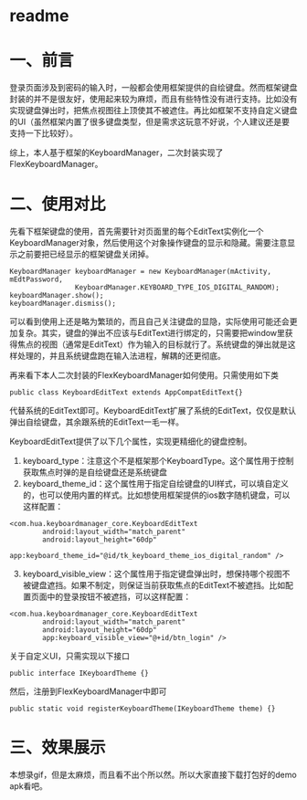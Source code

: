readme
===
# 一、前言
登录页面涉及到密码的输入时，一般都会使用框架提供的自绘键盘。然而框架键盘封装的并不是很友好，使用起来较为麻烦，而且有些特性没有进行支持。比如没有实现键盘弹出时，把焦点视图往上顶使其不被遮住。再比如框架不支持自定义键盘的UI（虽然框架内置了很多键盘类型，但是需求这玩意不好说，个人建议还是要支持一下比较好）。

综上，本人基于框架的KeyboardManager，二次封装实现了FlexKeyboardManager。

# 二、使用对比
先看下框架键盘的使用，首先需要针对页面里的每个EditText实例化一个KeyboardManager对象，然后使用这个对象操作键盘的显示和隐藏。需要注意显示之前要把已经显示的框架键盘关闭掉。

```
KeyboardManager keyboardManager = new KeyboardManager(mActivity, mEdtPassword,
                KeyboardManager.KEYBOARD_TYPE_IOS_DIGITAL_RANDOM);
keyboardManager.show();
keyboardManager.dismiss();
```
可以看到使用上还是略为繁琐的，而且自己关注键盘的显隐，实际使用可能还会更加复杂。其实，键盘的弹出不应该与EditText进行绑定的，只需要把window里获得焦点的视图（通常是EditText）作为输入的目标就行了。系统键盘的弹出就是这样处理的，并且系统键盘跑在输入法进程，解耦的还更彻底。

再来看下本人二次封装的FlexKeyboardManager如何使用。只需使用如下类
```
public class KeyboardEditText extends AppCompatEditText{}
```
代替系统的EditText即可。KeyboardEditText扩展了系统的EditText，仅仅是默认弹出自绘键盘，其余跟系统的EditText一毛一样。

KeyboardEditText提供了以下几个属性，实现更精细化的键盘控制。
1. keyboard_type：注意这个不是框架那个KeyboardType。这个属性用于控制获取焦点时弹的是自绘键盘还是系统键盘
2. keyboard_theme_id：这个属性用于指定自绘键盘的UI样式，可以填自定义的，也可以使用内置的样式。比如想使用框架提供的ios数字随机键盘，可以这样配置：

```
<com.hua.keyboardmanager_core.KeyboardEditText
        android:layout_width="match_parent"
        android:layout_height="60dp"
        app:keyboard_theme_id="@id/tk_keyboard_theme_ios_digital_random" />
```
3. keyboard_visible_view：这个属性用于指定键盘弹出时，想保持哪个视图不被键盘遮挡。如果不制定，则保证当前获取焦点的EditText不被遮挡。比如配置页面中的登录按钮不被遮挡，可以这样配置：

```
<com.hua.keyboardmanager_core.KeyboardEditText
        android:layout_width="match_parent"
        android:layout_height="60dp"
        app:keyboard_visible_view="@+id/btn_login" />
```
关于自定义UI，只需实现以下接口

```
public interface IKeyboardTheme {}
```
然后，注册到FlexKeyboardManager中即可


```
public static void registerKeyboardTheme(IKeyboardTheme theme) {}
```
# 三、效果展示

本想录gif，但是太麻烦，而且看不出个所以然。所以大家直接下载打包好的demo apk看吧。



















